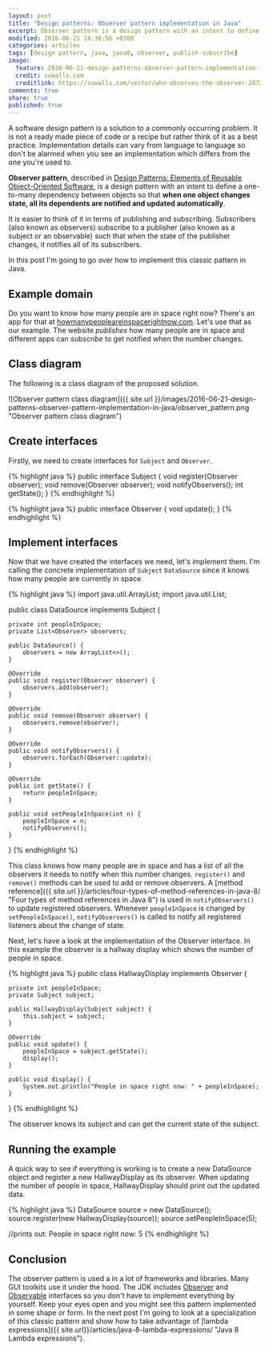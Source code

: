 ```yaml
---
layout: post
title: "Design patterns: Observer pattern implementation in Java"
excerpt: Observer pattern is a design pattern with an intent to define a one-to-many dependency between objects so that when one object changes state, all its dependents are notified and updated automatically.
modified: 2016-06-21 14:36:56 +0300
categories: articles
tags: [design pattern, java, java8, observer, publish-subscribe]
image:
  feature: 2016-06-21-design-patterns-observer-pattern-implementation-in-java/cover.jpg
  credit: suwalls.com
  creditlink: https://suwalls.com/vector/who-observes-the-observer-28727/
comments: true
share: true
published: true
---
```


A software design pattern is a solution to a commonly occurring problem. It is not a ready made piece of code or a recipe but rather think of it as a best practice. Implementation details can vary from language to language so don't be alarmed when you see an implementation which differs from the one you're used to.

**Observer pattern**, described in [Design Patterns: Elements of Reusable Object-Oriented Software](https://www.amazon.com/Design-Patterns-Elements-Reusable-Object-Oriented/dp/0201633612 "Design Patterns: Elements of Reusable Object-Oriented Software"), is a design pattern with an intent to define a one-to-many dependency between objects so that **when one object changes state, all its dependents are notified and updated automatically**.

It is easier to think of it in terms of publishing and subscribing. Subscribers (also known as observers) subscribe to a publisher (also known as a subject or an observable) such that when the state of the publisher changes, it notifies all of its subscribers.

In this post I'm going to go over how to implement this classic pattern in Java.

## Example domain

Do you want to know how many people are in space right now? There's an app for that at [howmanypeopleareinspacerightnow.com](http://www.howmanypeopleareinspacerightnow.com/ "howmanypeopleareinspacerightnow.com"). Let's use that as our example. The website *publishes* how many people are in space and different apps can *subscribe* to get notified when the number changes.

## Class diagram

The following is a class diagram of the proposed solution.

![Observer pattern class diagram]({{ site.url }}/images/2016-06-21-design-patterns-observer-pattern-implementation-in-java/observer_pattern.png "Observer pattern class diagram")

## Create interfaces

Firstly, we need to create interfaces for `Subject` and `Observer`.

{% highlight java %}
public interface Subject {
    void register(Observer observer);
    void remove(Observer observer);
    void notifyObservers();
    int getState();
}
{% endhighlight %}

{% highlight java %}
public interface Observer {
    void update();
}
{% endhighlight %}

## Implement interfaces

Now that we have created the interfaces we need, let's implement them. I'm calling the concrete implementation of `Subject` `DataSource` since it knows how many people are currently in space.

{% highlight java %}
import java.util.ArrayList;
import java.util.List;

public class DataSource implements Subject {

    private int peopleInSpace;
    private List<Observer> observers;

    public DataSource() {
        observers = new ArrayList<>();
    }

    @Override
    public void register(Observer observer) {
        observers.add(observer);
    }

    @Override
    public void remove(Observer observer) {
        observers.remove(observer);
    }

    @Override
    public void notifyObservers() {
        observers.forEach(Observer::update);
    }

    @Override
    public int getState() {
        return peopleInSpace;
    }

    public void setPeopleInSpace(int n) {
        peopleInSpace = n;
        notifyObservers();
    }
}
{% endhighlight %}

This class knows how many people are in space and has a list of all the observers it needs to notify when this number changes. `register()` and `remove()` methods can be used to add or remove observers. A [method reference]({{ site.url }}/articles/four-types-of-method-references-in-java-8/ "Four types of method references in Java 8") is used in `notifyObservers()` to update registered observers. Whenever `peopleInSpace` is changed by `setPeopleInSpace()`, `notifyObservers()` is called to notify all registered listeners about the change of state.

Next, let's have a look at the implementation of the Observer interface. In this example the observer is a hallway display which shows the number of people in space.

{% highlight java %}
public class HallwayDisplay implements Observer {

    private int peopleInSpace;
    private Subject subject;

    public HallwayDisplay(Subject subject) {
        this.subject = subject;
    }

    @Override
    public void update() {
        peopleInSpace = subject.getState();
        display();
    }

    public void display() {
        System.out.println("People in space right now: " + peopleInSpace);
    }
}
{% endhighlight %}

The observer knows its subject and can get the current state of the subject.

## Running the example

A quick way to see if everything is working is to create a new DataSource object and register a new HallwayDisplay as its observer. When updating the number of people in space, HallwayDisplay should print out the updated data.

{% highlight java %}
DataSource source = new DataSource();
source.register(new HallwayDisplay(source));
source.setPeopleInSpace(5);

//prints out: People in space right now: 5
{% endhighlight %}

## Conclusion

The observer pattern is used a in a lot of frameworks and libraries. Many GUI toolkits use it under the hood. The JDK includes [Observer](https://docs.oracle.com/javase/8/docs/api/java/util/Observer.html) and [Observable](https://docs.oracle.com/javase/8/docs/api/java/util/Observable.html) interfaces so you don't have to implement everything by yourself. Keep your eyes open and you might see this pattern implemented in some shape or form. In the next post I'm going to look at a specialization of this classic pattern and show how to take advantage of [lambda expressions]({{ site.url}}/articles/java-8-lambda-expressions/ "Java 8 Lambda expressions").
